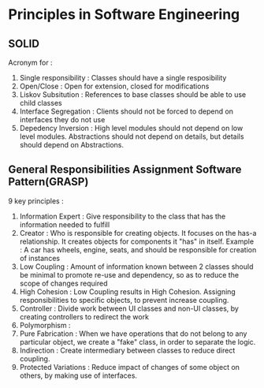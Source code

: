 # Principles in Software Engineering

## SOLID

Acronym for :

1. Single responsibility : Classes should have a single resposibility
2. Open/Close : Open for extension, closed for modifications
3. Liskov Subsitution : References to base classes should be able to use child classes
4. Interface Segregation : Clients should not be forced to depend on interfaces they do not use
5. Depedency Inversion : High level modules should not depend on low level modules. Abstractions should not depend on details, but details should depend on Abstractions.

## General Responsibilities Assignment Software Pattern(GRASP)

9 key principles :

1. Information Expert : Give responsibility to the class that has the information needed to fulfill
2. Creator : Who is responsible for creating objects. It focuses on the has-a relationship. It creates objects for components it "has" in itself. Example : A car has wheels, engine, seats, and should be responsible for creation of instances
3. Low Coupling : Amount of information known between 2 classes should be minimal to promote re-use and dependency, so as to reduce the scope of changes required
4. High Cohesion : Low Coupling results in High Cohesion. Assigning responsibilities to specific objects, to prevent increase coupling.
5. Controller : Divide work between UI classes and non-UI classes, by creating controllers to redirect the work
6. Polymorphism : 
7. Pure Fabrication : When we have operations that do not belong to any particular object, we create a "fake" class, in order to separate the logic.
8. Indirection : Create intermediary between classes to reduce direct coupling. 
9. Protected Variations : Reduce impact of changes of some object on others, by making use of interfaces.

